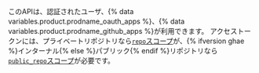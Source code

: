 このAPIは、認証されたユーザ、{% data variables.product.prodname_oauth_apps %}、{% data variables.product.prodname_github_apps %}が利用できます。 アクセストークンには、プライベートリポジトリなら[`repo`スコープ](/apps/building-oauth-apps/understanding-scopes-for-oauth-apps/#available-scopes)が、{% ifversion ghae %}インターナル{% else %}パブリック{% endif %}リポジトリなら[`public_repo`スコープ](/apps/building-oauth-apps/understanding-scopes-for-oauth-apps/#available-scopes)が必要です。
